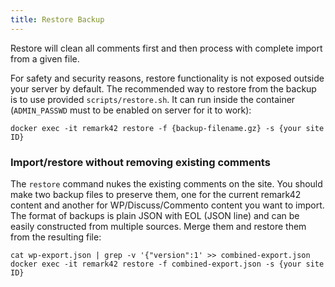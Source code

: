 ```yaml
---
title: Restore Backup
---
```


Restore will clean all comments first and then process with complete import from a given file.

For safety and security reasons, restore functionality is not exposed outside your server by default. The recommended way to restore from the backup is to use provided `scripts/restore.sh`. It can run inside the container (`ADMIN_PASSWD` must to be enabled on server for it to work):

`docker exec -it remark42 restore -f {backup-filename.gz} -s {your site ID}`

### Import/restore without removing existing comments

The `restore` command nukes the existing comments on the site. You should make two backup files to preserve them, one for the current remark42 content and another for WP/Discuss/Commento content you want to import. The format of backups is plain JSON with EOL (JSON line) and can be easily constructed from multiple sources. Merge them and restore them from the resulting file:

```shell
cat wp-export.json | grep -v '{"version":1' >> combined-export.json
docker exec -it remark42 restore -f combined-export.json -s {your site ID}
```
